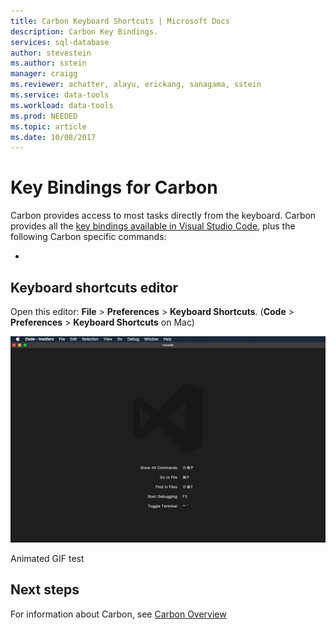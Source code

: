 ```yaml
---
title: Carbon Keyboard Shortcuts | Microsoft Docs
description: Carbon Key Bindings.
services: sql-database
author: stevestein
ms.author: sstein
manager: craigg
ms.reviewer: achatter, alayu, erickang, sanagama, sstein
ms.service: data-tools
ms.workload: data-tools
ms.prod: NEEDED
ms.topic: article
ms.date: 10/08/2017
---
```

# Key Bindings for Carbon

Carbon provides access to most tasks directly from the keyboard. Carbon provides all the [key bindings available in Visual Studio Code](https://code.visualstudio.com/docs/getstarted/keybindings), plus the following Carbon specific commands:


- 

## Keyboard shortcuts editor 

Open this editor: **File** > **Preferences** > **Keyboard Shortcuts**. (**Code** > **Preferences** > **Keyboard Shortcuts** on Mac)

![This is an animated gif](media/key-bindings/keyboard-shortcuts.gif)

Animated GIF test



## Next steps
For information about Carbon, see [Carbon Overview](overview.md)
